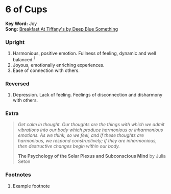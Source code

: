 # 6 of Cups

**Key Word:** Joy  
**Song:** [Breakfast At Tiffany's by Deep Blue Something](https://www.youtube.com/watch?v=1ClCpfeIELw)



### Upright

1) Harmonious, positive emotion. Fullness of feeling, dynamic and well balanced.<sup>1</sup>
2) Joyous, emotionally enriching experiences.
3) Ease of connection with others.



### Reversed

1) Depression. Lack of feeling. Feelings of disconnection and disharmony with others.



### Extra

>*Get calm in thought. Our thoughts are the things with which we admit vibrations into our body which produce harmonious or inharmonious emotions. As we think, so we feel, and if these thoughts are harmonious, we respond constructively; if they are inharmonious, then destructive changes begin within our body.*
>
>**The Psychology of the Solar Plexus and Subconscious Mind** by Julia Seton



### Footnotes

1. Example footnote



